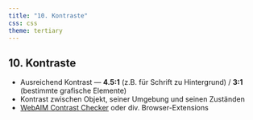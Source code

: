 ```yaml
---
title: "10. Kontraste"
css: css
theme: tertiary
---
```

## 10. Kontraste

- Ausreichend Kontrast — **4.5:1** (z.B. für Schrift zu Hintergrund) / **3:1** (bestimmte grafische Elemente)
- Kontrast zwischen Objekt, seiner Umgebung und seinen Zuständen
- [WebAIM Contrast Checker](https://webaim.org/resources/contrastchecker/) oder div. Browser-Extensions
